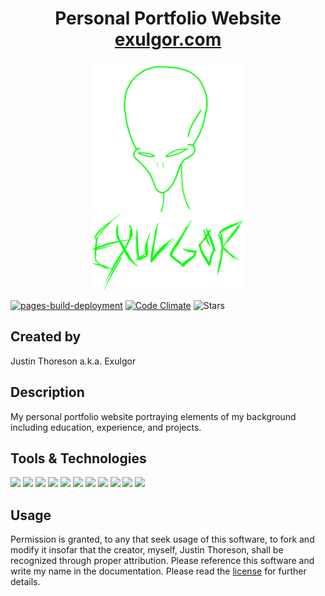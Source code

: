 <div align="center">
  <h1>
    Personal Portfolio Website<br />
    <a href="https://exulgor.com">exulgor.com</a>
  </h1>
  <img src="./assets/alien-lime.png" style="width: 25vw;" alt="alien"/><br />
  <img src="./assets/exulgor-drawing.png" style="width: 25vw;" alt="exulgor"/>
</div>

[![pages-build-deployment](https://github.com/thoresonjd/react-portfolio/actions/workflows/pages/pages-build-deployment/badge.svg?branch=gh-pages)](https://github.com/thoresonjd/react-portfolio/actions/workflows/pages/pages-build-deployment)
[![Code Climate](https://codeclimate.com/github/thoresonjd/react-portfolio/badges/gpa.svg)](https://codeclimate.com/github/thoresonjd/react-portfolio)
![Stars](https://img.shields.io/github/stars/thoresonjd/react-portfolio?logo=github&style=social)

## Created by
Justin Thoreson a.k.a. Exulgor

## Description
My personal portfolio website portraying elements of my background including education, experience, and projects.

## Tools & Technologies
![](https://img.shields.io/badge/React-20232A?style=for-the-badge&logo=react&logoColor=61DAFB)
![](https://img.shields.io/badge/TypeScript-007ACC?style=for-the-badge&logo=typescript&logoColor=white)
![](https://img.shields.io/badge/json-5E5C5C?style=for-the-badge&logo=json&logoColor=white)
![](https://img.shields.io/badge/Node.js-339933?style=for-the-badge&logo=nodedotjs&logoColor=white)
![](https://img.shields.io/badge/npm-CB3837?style=for-the-badge&logo=npm&logoColor=white)
![](https://img.shields.io/badge/GIT-E44C30?style=for-the-badge&logo=git&logoColor=white)
![](https://img.shields.io/badge/GitHub-100000?style=for-the-badge&logo=github&logoColor=white)
![](https://img.shields.io/badge/GitHub%20Pages-222222?style=for-the-badge&logo=GitHub%20Pages&logoColor=white)
![](https://img.shields.io/badge/VSCode-0078D4?style=for-the-badge&logo=visual%20studio%20code&logoColor=white)
![](https://img.shields.io/badge/HTML5-E34F26?style=for-the-badge&logo=html5&logoColor=white)
![](https://img.shields.io/badge/CSS3-1572B6?style=for-the-badge&logo=css3&logoColor=white)

## Usage
Permission is granted, to any that seek usage of this software, to fork and modify it insofar that the creator, myself, Justin Thoreson, shall be recognized through proper attribution. Please reference this software and write my name in the documentation. Please read the [license](LICENSE) for further details.
